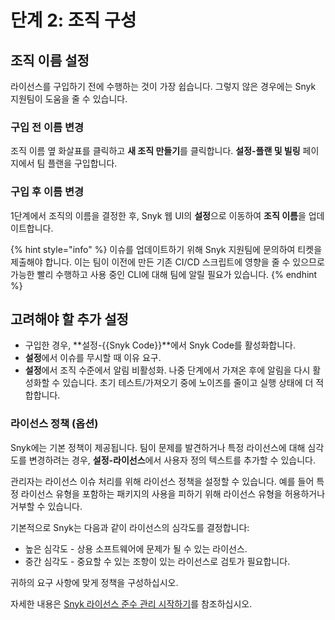# 단계 2: 조직 구성

## 조직 이름 설정

라이선스를 구입하기 전에 수행하는 것이 가장 쉽습니다. 그렇지 않은 경우에는 Snyk 지원팀이 도움을 줄 수 있습니다.

### 구입 전 이름 변경

조직 이름 옆 화살표를 클릭하고 **새 조직 만들기**를 클릭합니다. **설정-플랜 및 빌링** 페이지에서 팀 플랜을 구입합니다.

### 구입 후 이름 변경

1단계에서 조직의 이름을 결정한 후, Snyk 웹 UI의 **설정**으로 이동하여 **조직 이름**을 업데이트합니다.&#x20;

{% hint style="info" %}
이슈를 업데이트하기 위해 Snyk 지원팀에 문의하여 티켓을 제출해야 합니다. 이는 팀이 이전에 만든 기존 CI/CD 스크립트에 영향을 줄 수 있으므로 가능한 빨리 수행하고 사용 중인 CLI에 대해 팀에 알릴 필요가 있습니다.
{% endhint %}

## 고려해야 할 추가 설정

* 구입한 경우, **설정-{{Snyk Code}}**에서 Snyk Code를 활성화합니다.
* **설정**에서 이슈를 무시할 때 이유 요구.
* **설정**에서 조직 수준에서 알림 비활성화. 나중 단계에서 가져온 후에 알림을 다시 활성화할 수 있습니다. 초기 테스트/가져오기 중에 노이즈를 줄이고 실행 상태에 더 적합합니다.

### 라이선스 정책 (옵션)

Snyk에는 기본 정책이 제공됩니다. 팀이 문제를 발견하거나 특정 라이선스에 대해 심각도를 변경하려는 경우, **설정-라이선스**에서 사용자 정의 텍스트를 추가할 수 있습니다.

관리자는 라이선스 이슈 처리를 위해 라이선스 정책을 설정할 수 있습니다. 예를 들어 특정 라이선스 유형을 포함하는 패키지의 사용을 피하기 위해 라이선스 유형을 허용하거나 거부할 수 있습니다.

기본적으로 Snyk는 다음과 같이 라이선스의 심각도를 결정합니다:

* 높은 심각도 - 상용 소프트웨어에 문제가 될 수 있는 라이선스.
* 중간 심각도 - 중요할 수 있는 조항이 있는 라이선스로 검토가 필요합니다.

귀하의 요구 사항에 맞게 정책을 구성하십시오.

자세한 내용은 [Snyk 라이선스 준수 관리 시작하기](../../../scan-with-snyk/snyk-open-source/scan-open-source-libraries-and-licenses/snyk-license-compliance-management.md)를 참조하십시오.